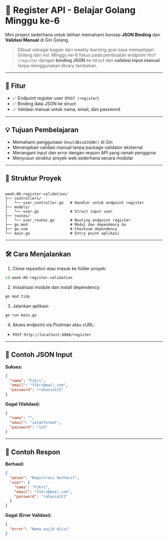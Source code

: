 # 🧾 Register API - Belajar Golang Minggu ke-6

Mini project sederhana untuk latihan memahami konsep **JSON Binding** dan **Validasi Manual** di Gin Golang.

> Dibuat sebagai bagian dari weekly learning goal saya mempelajari Golang dari nol. Minggu ke-6 fokus pada pembuatan endpoint `POST /register` dengan **binding JSON** ke struct dan **validasi input manual** tanpa menggunakan library tambahan.

---

## 🎯 Fitur

- ✅ Endpoint register user (`POST /register`)
- ✅ Binding data JSON ke struct
- ✅ Validasi manual untuk nama, email, dan password

---

## 💡 Tujuan Pembelajaran

- Memahami penggunaan `ShouldBindJSON()` di Gin
- Menerapkan validasi manual tanpa package validator eksternal
- Menangani input dan error dengan respon API yang ramah pengguna
- Menyusun struktur proyek web sederhana secara modular

---

## 🧱 Struktur Proyek
```

week-06-register-validation/
├── controllers/
│   └── user_controller.go   # Handler untuk endpoint register
├── models/
│   └── user.go              # Struct input user
├── routes/
│   └── user_routes.go       # Routing endpoint register
├── go.mod                   # Modul dan dependency Go
├── go.sum                   # Checksum dependency
└── main.go                  # Entry point aplikasi

````

---

## 🛠 Cara Menjalankan

1. Clone repositori atau masuk ke folder proyek:

```bash
cd week-06-register-validation
````

2. Inisialisasi module dan install dependency:

```bash
go mod tidy
```

3. Jalankan aplikasi:

```bash
go run main.go
```

4. Akses endpoint via Postman atau cURL:

* `POST http://localhost:8080/register`

---

## 📌 Contoh JSON Input

**Sukses:**

```json
{
  "nama": "Fikri",
  "email": "fikri@mail.com",
  "password": "rahasia123"
}
```

**Gagal (Validasi):**

```json
{
  "nama": "",
  "email": "salahformat",
  "password": "123"
}
```

---

## 🔁 Contoh Respon

**Berhasil:**

```json
{
  "pesan": "Registrasi berhasil",
  "user": {
    "nama": "Fikri",
    "email": "fikri@mail.com",
    "password": "rahasia123"
  }
}
```

**Gagal (Error Validasi):**

```json
{
  "error": "Nama wajib diisi"
}
```